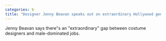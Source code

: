 ```yaml
---
categories: b
title: "Designer Jenny Beavan speaks out on extraordinary Hollywood gender pay gap"
---
```

Jenny Beavan says there"s an "extraordinary" gap between costume designers and male-dominated jobs.